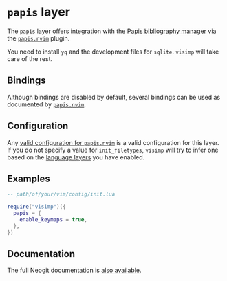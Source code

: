 # `papis` layer

The `papis` layer offers integration with the [Papis bibliography
manager](https://papis.readthedocs.io/en/latest/) via the
[`papis.nvim`](https://papis.readthedocs.io/en/latest/) plugin.

You need to install `yq` and the development files for `sqlite`. `visimp` will
take care of the rest.

## Bindings

Although bindings are disabled by default, several bindings can be used as
documented by [`papis.nvim`](https://github.com/jghauser/`papis.nvim`#keymaps).

## Configuration

Any [valid configuration for
`papis.nvim`](https://github.com/jghauser/papis.nvim#setup) is a valid
configuration for this layer. If you do not specify a value for
`init_filetypes`, `visimp` will try to infer one based on the [language
layers](../language) you have enabled.

## Examples

```lua
-- path/of/your/vim/config/init.lua

require("visimp")({
  papis = {
    enable_keymaps = true,
  },
})
```

## Documentation

The full Neogit documentation is [also
available](https://github.com/jghauser/papis.nvim/blob/main/doc/papis.txt).
